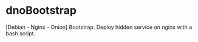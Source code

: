 # dnoBootstrap
[Debian - Nginx - Onion] Bootstrap. Deploy hidden service on nginx with a bash script.
